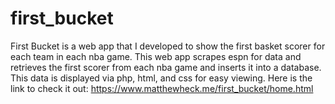 # first_bucket

First Bucket is a web app that I developed to show the first basket scorer for each team in each nba game. This web app scrapes espn for data and retrieves the first scorer from each nba game and inserts it into a database. This data is displayed via php, html, and css for easy viewing. Here is the link to check it out: https://www.matthewheck.me/first_bucket/home.html
